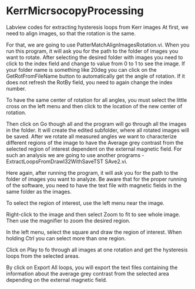 # KerrMicrsocopyProcessing
Labview codes for extracting hysteresis loops from Kerr images
At first, we need to align images, so that the rotation is the same.

For that, we are going to use PatterMatchAlignImagesRotation.vi.
When you run this program, it will ask you for the path to the folder of images you want to rotate. After selecting the desired folder with images you need to click to the index field and change to value from 0 to 1 to see the image. If your folder name is something like 20deg you can click on the GetRotFromFileName button to automatically get the angle of rotation. If it does not refresh the RotBy field, you need to again change the index number.

To have the same center of rotation for all angles, you must select the little cross on the left menu and then click to the location of the new center of rotation.

Then click on Go though all and the program will go through all the images in the folder. It will create the edited subfolder, where all rotated images will be saved.
After we rotate all measured angles we want to characterize different regions of the image to have the Average grey contrast from the selected region of interest dependent on the external magnetic field. For such an analysis we are going to use another programs - ExtractLoopsFromDrawI32WithSaveTST SAve2.vi. 

Here again, after running the program, it will ask you for the path to the folder of images you want to analyze. Be aware that for the proper running of the software,  you need to have the text file with magnetic fields in the same folder as the images.

To select the region of interest, use the left menu near the image.

Right-click to the image and then select Zoom to fit to see whole image. Then use the magnifier to zoom the desired region.

In the left menu, select the square and draw the region of interest. When holding Ctrl you can select more than one region.

Click on Play to fo through all images at one rotation and get the hysteresis loops from the selected areas.

By click on Export All loops, you will export the text files containing the information about the average grey contrast from the selected area depending on the external magnetic field.
